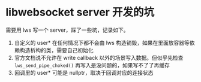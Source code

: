 # libwebsocket server 开发的坑

需要用 lws 写一个 server，踩了一些坑，记录如下。

1. 自定义的 user* 在任何情况下都不会由 lws 构造销毁，如果在里面放容器等依赖构造析构的类，需要自己初始化
2. 官方文档说不允许在 write callback 以外的场景写入数据。但似乎先检查 `lws_send_pipe_choked()` 再写入是没问题的，如果写不了了再缓存
3. 回调里的 user* 可能是 nullptr，取决于回调对应的连接状态


